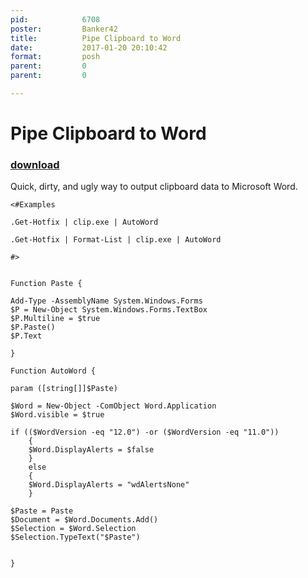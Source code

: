 ```yaml
---
pid:            6708
poster:         Banker42
title:          Pipe Clipboard to Word
date:           2017-01-20 20:10:42
format:         posh
parent:         0
parent:         0

---
```


# Pipe Clipboard to Word

### [download](6708.ps1)

Quick, dirty, and ugly way to output clipboard data to Microsoft Word.
 

```posh
<#Examples

.Get-Hotfix | clip.exe | AutoWord

.Get-Hotfix | Format-List | clip.exe | AutoWord

#>


Function Paste {

Add-Type -AssemblyName System.Windows.Forms
$P = New-Object System.Windows.Forms.TextBox
$P.Multiline = $true
$P.Paste()
$P.Text

}

Function AutoWord {

param ([string[]]$Paste)

$Word = New-Object -ComObject Word.Application
$Word.visible = $true

if (($WordVersion -eq "12.0") -or ($WordVersion -eq "11.0"))
    {    
    $Word.DisplayAlerts = $false
    }
    else
    {
    $Word.DisplayAlerts = "wdAlertsNone"
    }

$Paste = Paste
$Document = $Word.Documents.Add()
$Selection = $Word.Selection
$Selection.TypeText("$Paste")


}

```
